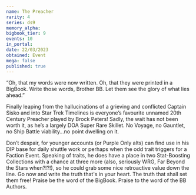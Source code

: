 ```yaml
---
name: The Preacher
rarity: 4
series: ds9
memory_alpha:
bigbook_tier: 9
events: 10
in_portal:
date: 22/03/2023
obtained: Event
mega: false
published: true
---
```


“Oh, that my words were now written. Oh, that they were printed in a BigBook. Write those words, Brother BB. Let them see the glory of what lies ahead.”

Finally leaping from the hallucinations of a grieving and conflicted Captain Sisko and into Star Trek Timelines is everyone’s favourite unnamed 20th Century Preacher played by Brock Peters! Sadly, the wait has not been worth it, as he’s a largely DOA Super Rare Skillet. No Voyage, no Gauntlet, no Ship Battle viability…no point dwelling on it.

Don’t despair, for younger accounts (or Purple Only alts) can find use in his DIP base for daily shuttle work or perhaps when the odd trait triggers for a Faction Event. Speaking of traits, he does have a place in two Stat-Boosting Collections with a chance at three more (also, seriously WRG, Far Beyond the Stars when?!?!), so he could grab some nice retroactive value down the line. Go now and write the truth that's in your heart. The truth that shall set them free! Praise be the word of the BigBook. Praise to the word of the BB Authors.
